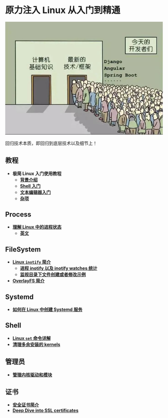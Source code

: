 # 原力注入 Linux 从入门到精通

![回归技术本质](bad_phenomenon.png)

回归技术本质，即回归到底层技术以及细节上！

## 教程
- **极简 Linux 入门使用教程**
	- [**背景介绍**](getting_started/background.md)
	- [**Shell 入门**](getting_started/shells.md)
	- [**文本编辑器入门**](getting_started/text-editors.md)
	- [**杂项**](getting_started/miscellaneous.md)

## Process
- [**理解 Linux 中的进程状态**](process/Understanding_process_states_in_Linux.md)
	- [**英文**](process/Understanding_process_states_in_Linux.pdf)

## FileSystem
- [**Linux `inotify` 简介**](fs/What_is_inotify.md)
	- [**进程 inotify 以及 inotify watches 统计**](fs/inotify_stat.sh)
	- [**监视目录下文件创建或者修改示例**](fs/inotify_monitor_path.sh)
- [**OverlayFS 简介**](fs/OverlayFS.md)

## Systemd
- [**如何在 Linux 中创建 Systemd 服务**](systemd/Systemd_Service_Creation_Guide.md)

## Shell
- [**Linux `set` 命令详解**](shell/Linux_set_Command_Explained.md)
- [**清理多余安装的 kernels**](shell/remove_old_kernels.sh)

## 管理员
- [**管理内核驱动和模块**](kernel_adminstration_cn.md)

## 证书
- [**安全证书简介**](certs_intro.md)
- [**Deep Dive into SSL certificates**](ssl_certs.md)
